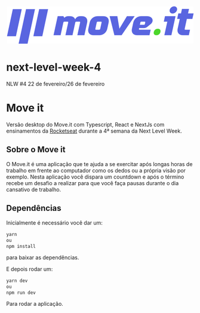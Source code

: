 
<h1 align="center">
    <img alt="move.it" title="move.it" src="image/logo-full.svg" />
</h1>

# next-level-week-4
NLW #4 22 de fevereiro/26 de fevereiro 

# Move it
Versão desktop do Move.it com Typescript, React e NextJs com ensinamentos da [Rocketseat](https://rocketseat.com.br/) durante a 4ª semana da Next Level Week.

## Sobre o Move it

O Move.it é uma aplicação que te ajuda a se exercitar após longas horas de trabalho em frente ao computador como os dedos ou a própria visão por exemplo.
Nesta aplicação você dispara um countdown e após o término recebe um desafio a realizar para que você faça pausas durante o dia cansativo de trabalho.


## Dependências
Inicialmente é necessário você dar um:

```
yarn
ou
npm install
```
para baixar as dependências.

E depois rodar um:

```
yarn dev
ou
npm run dev
```
Para rodar a aplicação.
